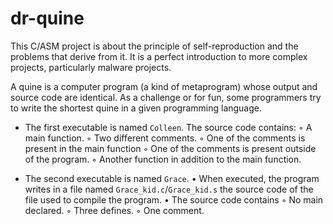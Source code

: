 # dr-quine
This C/ASM project is about the principle of self-reproduction and the problems that derive from it. It is a perfect introduction to more complex projects, particularly malware projects.

A quine is a computer program (a kind of metaprogram) whose output and source code are identical. As a challenge or for fun, some programmers try to write the shortest quine in a given programming language.

* The first executable is named `Colleen`.
The source code contains:
◦ A main function.
◦ Two different comments.
◦ One of the comments is present in the main function
◦ One of the comments is present outside of the program.
◦ Another function in addition to the main function.

* The second executable is named `Grace`.
• When executed, the program writes in a file named `Grace_kid.c`/`Grace_kid.s` the source code of the file used to compile the program.
• The source code contains
◦ No main declared.
◦ Three defines.
◦ One comment.
